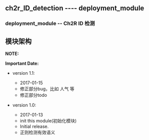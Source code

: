 ## ch2r_ID_detection  ---- deployment_module
### deployment_module -- Ch2R ID 检测 

## 模块架构



**NOTE:**



**Important Date:**

- version 1.1:
    - 2017-01-15
    - 修正部分bug，比如 人气 等
    - 修正部分todo

- version 1.0:
    - 2017-01-13
    - init this module(初始化模块)
    - Initial release.
    - 正则检测有效语义

